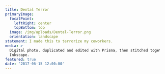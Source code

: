 ```yaml
---
title: Dental Terror
primaryImage:
  focalPoint:
    leftRight: center
    topBottom: top
  image: /img/uploads/Dental-Terror.png
  orientation: landscape
statement: I made this to terrorize my coworkers.
media: >-
  Digital photo, duplicated and edited with Prisma, then stitched together with
  Inkscape.
featured: true
date: '2017-06-15 12:00:00'
---
```


